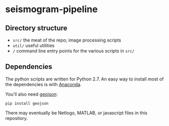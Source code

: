 # seismogram-pipeline

## Directory structure
- `src/` the meat of the repo; image processing scripts
- `util/` useful utilities
- `/` command line entry points for the various scripts in `src/`

## Dependencies

The python scripts are written for Python 2.7. An easy way to install most of the dependencies is with [Anaconda](http://continuum.io/downloads).

You'll also need [geojson](https://pypi.python.org/pypi/geojson/):
```
pip install geojson
```

There may eventually be Netlogo, MATLAB, or javascript files in this repository.